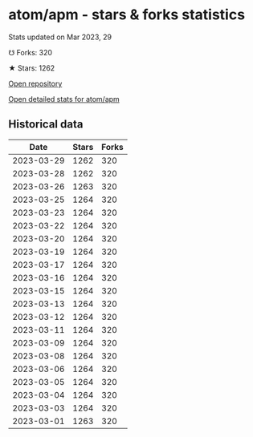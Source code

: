 # atom/apm - stars & forks statistics

Stats updated on Mar 2023, 29

☋ Forks: 320

★ Stars: 1262

[Open repository](https://github.com/atom/apm)

[Open detailed stats for atom/apm](https://reviewgithub.com/rep/atom/apm)

## Historical data
| Date | Stars | Forks |
|------|-------|-------|
| 2023-03-29 | 1262 | 320 | 
| 2023-03-28 | 1262 | 320 | 
| 2023-03-26 | 1263 | 320 | 
| 2023-03-25 | 1264 | 320 | 
| 2023-03-23 | 1264 | 320 | 
| 2023-03-22 | 1264 | 320 | 
| 2023-03-20 | 1264 | 320 | 
| 2023-03-19 | 1264 | 320 | 
| 2023-03-17 | 1264 | 320 | 
| 2023-03-16 | 1264 | 320 | 
| 2023-03-15 | 1264 | 320 | 
| 2023-03-13 | 1264 | 320 | 
| 2023-03-12 | 1264 | 320 | 
| 2023-03-11 | 1264 | 320 | 
| 2023-03-09 | 1264 | 320 | 
| 2023-03-08 | 1264 | 320 | 
| 2023-03-06 | 1264 | 320 | 
| 2023-03-05 | 1264 | 320 | 
| 2023-03-04 | 1264 | 320 | 
| 2023-03-03 | 1264 | 320 | 
| 2023-03-01 | 1263 | 320 | 


